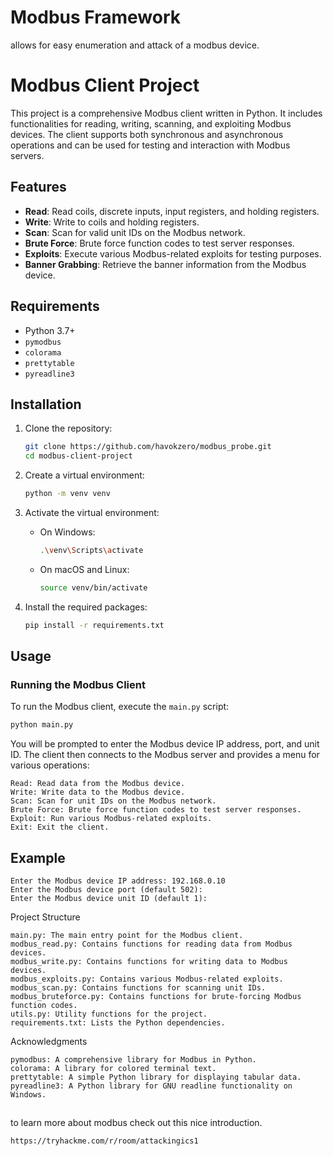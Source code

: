 # Modbus Framework
   allows for easy enumeration and 
   attack of a modbus device.
# Modbus Client Project

This project is a comprehensive Modbus client written in Python. It includes functionalities for reading, writing, scanning, and exploiting Modbus devices. The client supports both synchronous and asynchronous operations and can be used for testing and interaction with Modbus servers.

## Features

- **Read**: Read coils, discrete inputs, input registers, and holding registers.
- **Write**: Write to coils and holding registers.
- **Scan**: Scan for valid unit IDs on the Modbus network.
- **Brute Force**: Brute force function codes to test server responses.
- **Exploits**: Execute various Modbus-related exploits for testing purposes.
- **Banner Grabbing**: Retrieve the banner information from the Modbus device.

## Requirements

- Python 3.7+
- `pymodbus`
- `colorama`
- `prettytable`
- `pyreadline3`

## Installation

1. Clone the repository:
    ```bash
    git clone https://github.com/havokzero/modbus_probe.git
    cd modbus-client-project
    ```

2. Create a virtual environment:
    ```bash
    python -m venv venv
    ```

3. Activate the virtual environment:
    - On Windows:
        ```bash
        .\venv\Scripts\activate
        ```
    - On macOS and Linux:
        ```bash
        source venv/bin/activate
        ```

4. Install the required packages:
    ```bash
    pip install -r requirements.txt
    ```

## Usage

### Running the Modbus Client

To run the Modbus client, execute the `main.py` script:

```bash
python main.py
```


You will be prompted to enter the Modbus device IP address, port, and unit ID. The client then connects to the Modbus server and provides a menu for various operations:

    Read: Read data from the Modbus device.
    Write: Write data to the Modbus device.
    Scan: Scan for unit IDs on the Modbus network.
    Brute Force: Brute force function codes to test server responses.
    Exploit: Run various Modbus-related exploits.
    Exit: Exit the client.

## Example
```
Enter the Modbus device IP address: 192.168.0.10
Enter the Modbus device port (default 502): 
Enter the Modbus device unit ID (default 1): 
```

Project Structure

    main.py: The main entry point for the Modbus client.
    modbus_read.py: Contains functions for reading data from Modbus devices.
    modbus_write.py: Contains functions for writing data to Modbus devices.
    modbus_exploits.py: Contains various Modbus-related exploits.
    modbus_scan.py: Contains functions for scanning unit IDs.
    modbus_bruteforce.py: Contains functions for brute-forcing Modbus function codes.
    utils.py: Utility functions for the project.
    requirements.txt: Lists the Python dependencies.


Acknowledgments

    pymodbus: A comprehensive library for Modbus in Python.
    colorama: A library for colored terminal text.
    prettytable: A simple Python library for displaying tabular data.
    pyreadline3: A Python library for GNU readline functionality on Windows.




##
 to learn more about modbus check out this nice introduction.
```bash
https://tryhackme.com/r/room/attackingics1
```
